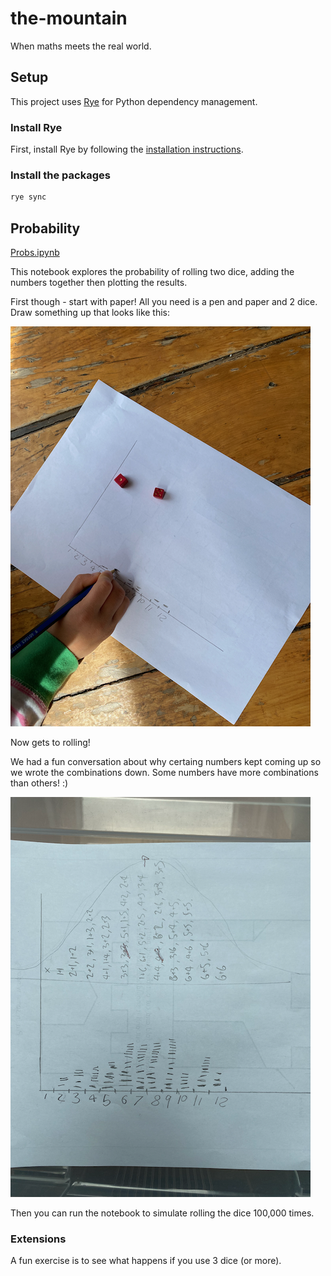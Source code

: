 # the-mountain

When maths meets the real world.

## Setup

This project uses [Rye](https://rye-up.com/) for Python dependency management.

### Install Rye

First, install Rye by following the [installation instructions](https://rye-up.com/guide/installation/).

### Install the packages

```bash
rye sync
```

## Probability

[Probs.ipynb](src/the_mountain/probs.ipynb)

This notebook explores the probability of rolling two dice, adding the numbers together then plotting the results. 

First though - start with paper! All you need is a pen and paper and 2 dice. Draw something up that looks like this:

![Dice](resources/img/how-to-start.png)

Now gets to rolling! 

We had a fun conversation about why certaing numbers kept coming up so we wrote the combinations down. Some numbers have more combinations than others! :) 

![Combinations](resources/img/part2.png)

Then you can run the notebook to simulate rolling the dice 100,000 times. 

### Extensions

A fun exercise is to see what happens if you use 3 dice (or more). 